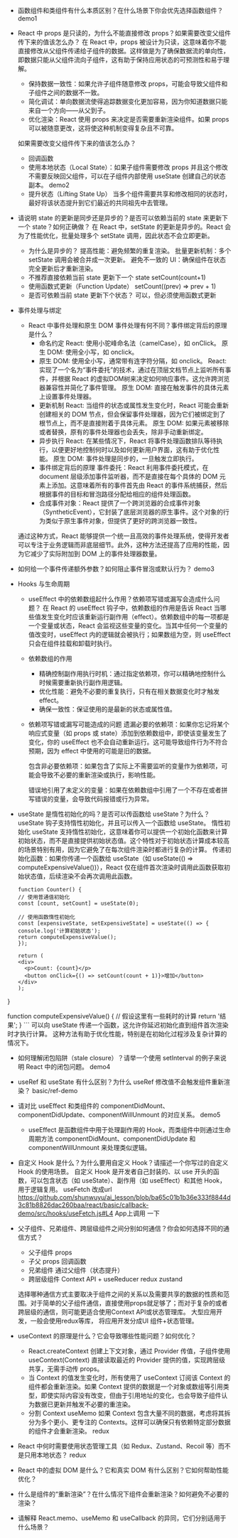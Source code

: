 - 函数组件和类组件有什么本质区别？在什么场景下你会优先选择函数组件？demo1
- React 中 props 是只读的，为什么不能直接修改 props？如果需要改变父组件传下来的值该怎么办？
    在 React 中，props 被设计为只读，这意味着你不能直接修改从父组件传递给子组件的数据。这样做是为了确保数据流的单向性，即数据只能从父组件流向子组件，这有助于保持应用状态的可预测性和易于理解。
    - 保持数据一致性：如果允许子组件随意修改 props，可能会导致父组件和子组件之间的数据不一致。
    - 简化调试：单向数据流使得追踪数据变化更加容易，因为你知道数据只能来自一个方向——从父到子。
    - 优化渲染：React 使用 props 来决定是否需要重新渲染组件。如果 props 可以被随意更改，这将使这种机制变得复杂且不可靠。

    如果需要改变父组件传下来的值该怎么办？
    - 回调函数
    - 使用本地状态（Local State）：如果子组件需要修改 props 并且这个修改不需要反映回父组件，可以在子组件内部使用 useState 创建自己的状态副本。 demo2
    - 提升状态（Lifting State Up）
    当多个组件需要共享和修改相同的状态时，最好将该状态提升到它们最近的共同祖先中去管理。

- 请说明 state 的更新是同步还是异步的？是否可以依赖当前的 state 来更新下一个 state？如何正确做？
    在 React 中，setState 的更新是异步的。React 会为了性能优化，批量处理多个 setState 调用，因此状态不会立即更新。
    -  为什么是异步的？
        提高性能：避免频繁的重复渲染。
        批量更新机制：多个 setState 调用会被合并成一次更新。
        避免不一致的 UI：确保组件在状态完全更新后才重新渲染。
    - 不推荐直接依赖当前 state 更新下一个 state
        setCount(count+1)
    - 使用函数式更新（Function Update）
        setCount((prev) => prev + 1)
    - 是否可依赖当前 state 更新下个状态？ 
    可以，但必须使用函数式更新
- 事件处理与绑定
    - React 中事件处理和原生 DOM 事件处理有何不同？事件绑定背后的原理是什么？
        - 命名约定
        React: 使用小驼峰命名法（camelCase），如 onClick。
        原生 DOM: 使用全小写，如 onclick。
        - 原生 DOM: 使用全小写，通常带有连字符分隔，如 onclick。
        React: 实现了一个名为“事件委托”的技术，通过在顶层文档节点上监听所有事件，并根据 React 的虚拟DOM树来决定如何响应事件。这允许跨浏览器兼容性并简化了事件管理。
        原生 DOM: 直接在触发事件的具体元素上设置事件处理器。
        - 更新机制
        React: 当组件的状态或属性发生变化时，React 可能会重新创建相关的 DOM 节点，但会保留事件处理器，因为它们被绑定到了根节点上，而不是直接附着于具体元素。
        原生 DOM: 如果元素被移除或者替换，原有的事件处理器也会丢失，除非手动重新绑定。
        - 异步执行
        React: 在某些情况下，React 将事件处理函数排队等待执行，以便更好地控制何时以及如何更新用户界面，这有助于优化性能。
        原生 DOM: 事件处理是同步的，一旦触发立即执行。
        - 事件绑定背后的原理
        事件委托：React 利用事件委托模式，在 document 层级添加事件监听器，而不是直接在每个具体的 DOM 元素上添加。这意味着所有的事件首先由 React 的事件系统捕获，然后根据事件的目标和冒泡路径分配给相应的组件处理函数。
        - 合成事件对象：React 提供了一个跨浏览器的合成事件对象（SyntheticEvent），它封装了底层浏览器的原生事件。这个对象的行为类似于原生事件对象，但提供了更好的跨浏览器一致性。

    通过这种方式，React 能够提供一个统一且高效的事件处理系统，使得开发者可以专注于业务逻辑而非底层细节。此外，这种方法还提高了应用的性能，因为它减少了实际附加到 DOM 上的事件处理器数量。

- 如何给一个事件传递额外参数？如何阻止事件冒泡或默认行为？
    demo3

- Hooks 与生命周期
    - useEffect 中的依赖数组起什么作用？依赖项写错或漏写会造成什么问题？
    在 React 的 useEffect 钩子中，依赖数组的作用是告诉 React 当哪些值发生变化时应该重新运行副作用（effect）。依赖数组中的每一项都是一个变量或状态，React 会监视这些变量的变化。当其中任何一个变量的值改变时，useEffect 内的逻辑就会被执行；如果数组为空，则 useEffect 只会在组件挂载和卸载时执行。
    - 依赖数组的作用
        - 精确控制副作用执行时机：通过指定依赖项，你可以精确地控制什么时候需要重新执行副作用逻辑。
        - 优化性能：避免不必要的重复执行，只有在相关数据变化时才触发 effect。
        - 确保一致性：保证使用的是最新的状态或属性值。
    - 依赖项写错或漏写可能造成的问题
        遗漏必要的依赖项：如果你忘记将某个响应式变量（如 props 或 state）添加到依赖数组中，即使该变量发生了变化，你的 useEffect 也不会自动重新运行。这可能导致组件行为不符合预期，因为 effect 中使用的可能是旧的数据。

        包含非必要依赖项：如果包含了实际上不需要监听的变量作为依赖项，可能会导致不必要的重新渲染或执行，影响性能。

        错误地引用了未定义的变量：如果在依赖数组中引用了一个不存在或者拼写错误的变量，会导致代码报错或行为异常。

- useState 是惰性初始化的吗？是否可以传函数给 useState？为什么？
    useState 钩子支持惰性初始化，并且可以传入一个函数给 useState。
    惰性初始化
    useState 支持惰性初始化，这意味着你可以提供一个初始化函数来计算初始状态，而不是直接提供初始状态值。这个特性对于初始状态计算成本较高的场景特别有用，因为它避免了在每次组件渲染时都进行复杂的计算。
    传递初始化函数：如果你传递一个函数给 useState（如 useState(() => computeExpensiveValue())），React 仅在组件首次渲染时调用此函数获取初始状态值，后续渲染不会再次调用此函数。

    ```
    function Counter() {
  // 使用普通值初始化
  const [count, setCount] = useState(0);

  // 使用函数惰性初始化
  const [expensiveState, setExpensiveState] = useState(() => {
    console.log('计算初始状态');
    return computeExpensiveValue();
  });

  return (
    <div>
      <p>Count: {count}</p>
      <button onClick={() => setCount(count + 1)}>增加</button>
    </div>
  );
}

function computeExpensiveValue() {
  // 假设这里有一些耗时的计算
  return '结果';
}
    ```
    可以向 useState 传递一个函数，这允许你延迟初始化直到组件首次渲染时才执行计算。
    这种方法有助于优化性能，特别是在初始化过程涉及复杂计算的情况下。

- 如何理解闭包陷阱（stale closure）？请举一个使用 setInterval 的例子来说明 React 中的闭包问题。
    demo4

- useRef 和 useState 有什么区别？为什么 useRef 修改值不会触发组件重新渲染？
    basic/ref-demo

- 请对比 useEffect 和类组件的 componentDidMount、componentDidUpdate、componentWillUnmount 的对应关系。 demo5
    - useEffect 是函数组件中用于处理副作用的 Hook，而类组件中则通过生命周期方法 componentDidMount、componentDidUpdate 和 componentWillUnmount 来处理类似逻辑。

- 自定义 Hook 是什么？为什么要用自定义 Hook？请描述一个你写过的自定义 Hook 的使用场景。
    自定义 Hook 是开发者自己封装的、以 use 开头的函数，可以包含状态（如 useState）、副作用（如 useEffect）和其他 Hook，用于逻辑复用。
    useFetch 改成url
    https://github.com/shunwuyu/ai_lesson/blob/ba65c01b1b36e333f8844d3c81b8826dac260baa/react/basic/callback-demo/src/hooks/useFetch.js#L4
    App上调用 一下

- 父子组件、兄弟组件、跨层级组件之间分别如何通信？你会如何选择不同的通信方式？
    - 父子组件 props
    - 子父  props 回调函数
    - 兄弟组件 通过父组件（状态提升）
    - 跨层级组件 Context API + useReducer 
        redux zustand

    选择哪种通信方式主要取决于组件之间的关系以及需要共享的数据的性质和范围。对于简单的父子组件通信，直接使用props就足够了；而对于复杂的或者跨层级的通信，则可能更适合使用Context API或状态管理库。
    大型应用开发，一般会使用redux等库， 将应用开发分成UI 组件+状态管理。

- useContext 的原理是什么？它会导致哪些性能问题？如何优化？
    - React.createContext 创建上下文对象，通过 Provider 传值，子组件使用 useContext(Context) 直接读取最近的 Provider 提供的值，实现跨层级共享，无需手动传 props。
    - 当 Context 的值发生变化时，所有使用了 useContext 订阅该 Context 的组件都会重新渲染。如果 Context 提供的数据是一个对象或数组等引用类型，即使实际内容没有改变，但由于引用地址的变化，也会导致子组件认为数据已更新并触发不必要的重渲染。
    - 分割 Context  useMemo 
    如果 Context 包含大量不同的数据，考虑将其拆分为多个更小、更专注的 Contexts。这样可以确保只有依赖特定部分数据的组件才会重新渲染。
        redux

- React 中何时需要使用状态管理工具（如 Redux、Zustand、Recoil 等）而不是只用本地状态？
    redux

- React 中的虚拟 DOM 是什么？它和真实 DOM 有什么区别？它如何帮助性能优化？
- 什么是组件的“重新渲染”？在什么情况下组件会重新渲染？如何避免不必要的渲染？
- 请解释 React.memo、useMemo 和 useCallback 的异同，它们分别适用于什么场景？






